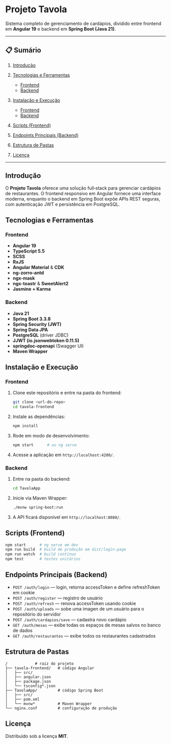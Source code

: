 # Projeto Tavola

Sistema completo de gerenciamento de cardápios, dividido entre frontend em **Angular 19** e backend em **Spring Boot (Java 21)**.

---

## 📋 Sumário

1. [Introdução](#Introdução)
2. [Tecnologias e Ferramentas](#tecnologias-e-ferramentas)

   * [Frontend](#frontend)
   * [Backend](#backend)
3. [Instalação e Execução](#Instalação-e-Execução)

   * [Frontend](#frontend-1)
   * [Backend](#backend-1)
4. [Scripts (Frontend)](#scripts-frontend)
5. [Endpoints Principais (Backend)](#endpoints-principais-backend)
6. [Estrutura de Pastas](#estrutura-de-pastas)
7. [Licença](#licenca)

---

## Introdução

O **Projeto Tavola** oferece uma solução full‑stack para gerenciar cardápios de restaurantes. O frontend responsivo em Angular fornece uma interface moderna, enquanto o backend em Spring Boot expõe APIs REST seguras, com autenticação JWT e persistência em PostgreSQL.

## Tecnologias e Ferramentas

### Frontend

* **Angular 19**
* **TypeScript 5.5**
* **SCSS**
* **RxJS**
* **Angular Material** & **CDK**
* **ng-zorro-antd**
* **ngx-mask**
* **ngx-toastr** & **SweetAlert2**
* **Jasmine + Karma**

### Backend

* **Java 21**
* **Spring Boot 3.3.8**
* **Spring Security (JWT)**
* **Spring Data JPA**
* **PostgreSQL** (driver JDBC)
* **JJWT (io.jsonwebtoken 0.11.5)**
* **springdoc-openapi** (Swagger UI)
* **Maven Wrapper**

## Instalação e Execução

### Frontend

1. Clone este repositório e entre na pasta do frontend:

   ```bash
   git clone <url-do-repo>
   cd tavola-frontend
   ```
2. Instale as dependências:

   ```bash
   npm install
   ```
3. Rode em modo de desenvolvimento:

   ```bash
   npm start      # ou ng serve
   ```
4. Acesse a aplicação em `http://localhost:4200/`.

### Backend

1. Entre na pasta do backend:

   ```bash
   cd TavolaApp
   ```
2. Inicie via Maven Wrapper:

   ```bash
   ./mvnw spring-boot:run
   ```
3. A API ficará disponível em `http://localhost:8080/`.

## Scripts (Frontend)

```bash
npm start      # ng serve em dev
npm run build  # build de produção em dist/login-page
npm run watch  # build contínuo
npm test       # testes unitários
```

## Endpoints Principais (Backend)

* `POST /auth/login` — login, retorna accessToken e define refreshToken em cookie
* `POST /auth/register` — registro de usuário
* `POST /auth/refresh` — renova accessToken usando cookie
* `POST /auth/uploads` — sobe uma imagen de um usuário para o repositório do servidor
* `POST /auth/cardapios/save` — cadastra novo cardápio
* `GET /auth/mesas` — exibe todas os espaços de mesas salvos no banco de dados
* `GET /auth/restaurantes` — exibe todos os restaurantes cadastrados

## Estrutura de Pastas

```
/            # raiz do projeto
├── tavola-frontend/   # código Angular
│   ├── src/
│   ├── angular.json
│   ├── package.json
│   └── tsconfig*.json
├── TavolaApp/         # código Spring Boot
│   ├── src/
│   ├── pom.xml
│   └── mvnw*          # Maven Wrapper
└── nginx.conf         # configuração de produção
```

## Licença

Distribuído sob a licença **MIT**.
